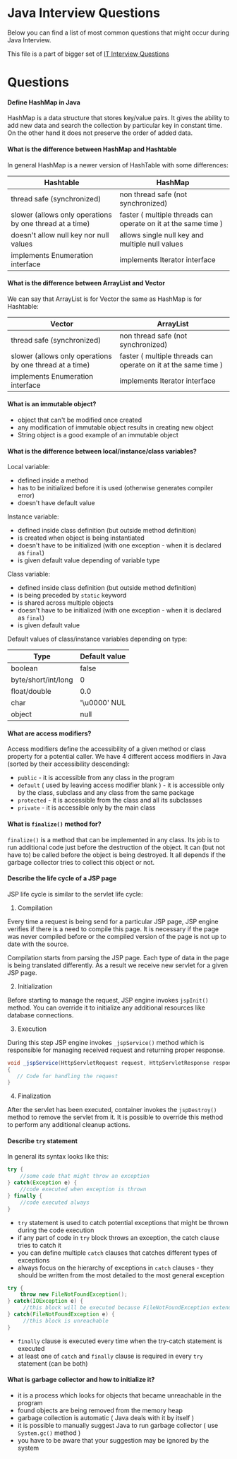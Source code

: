# Java Interview Questions

Below you can find a list of most common questions that might occur during Java Interview.

This file is a part of bigger set of [IT Interview Questions](../../README.md)

# Questions

#### Define HashMap in Java

HashMap is a data structure that stores key/value pairs.
It gives the ability to add new data and search the collection by particular key in constant time.
On the other hand it does not preserve the order of added data.

#### What is the difference between HashMap and Hashtable

In general HashMap is a newer version of HashTable with some differences:

Hashtable | HashMap
--------- | ----------
thread safe (synchronized) | non thread safe (not synchronized)
slower (allows only operations by one thread at a time) | faster ( multiple threads can operate on it at the same time )
doesn't allow null key nor null values | allows single null key and multiple null values
implements Enumeration interface | implements Iterator interface

#### What is the difference between ArrayList and Vector

We can say that ArrayList is for Vector the same as HashMap is for Hashtable:

Vector | ArrayList
-------- | -------
thread safe (synchronized) | non thread safe (not synchronized)
slower (allows only operations by one thread at a time) | faster ( multiple threads can operate on it at the same time )
implements Enumeration interface | implements Iterator interface

#### What is an immutable object?

* object that can't be modified once created
* any modification of immutable object results in creating new object
* String object is a good example of an immutable object

#### What is the difference between local/instance/class variables?

Local variable:
* defined inside a method
* has to be initialized before it is used (otherwise generates compiler error)
* doesn't have default value

Instance variable:
* defined inside class definition (but outside method definition)
* is created when object is being instantiated
* doesn't have to be initialized (with one exception - when it is declared as `final`)
* is given default value depending of variable type

Class variable:
* defined inside class definition (but outside method definition)
* is being preceded by `static` keyword
* is shared across multiple objects
* doesn't have to be initialized (with one exception - when it is declared as `final`)
* is given default value

Default values of class/instance variables depending on type:

Type | Default value
----- | --------
boolean | false
byte/short/int/long | 0
float/double | 0.0
char | '\u0000' NUL
object | null

#### What are access modifiers?

Access modifiers define the accessibility of a given method or class property for a potential caller.
We have 4 different access modifiers in Java (sorted by their accessibility descending):
* `public` - it is accessible from any class in the program
* `default` ( used by leaving access modifier blank ) - it is accessible only by the class, subclass and any class from the same package
* `protected` - it is accessible from the class and all its subclasses
* `private` - it is accessible only by the main class

#### What is `finalize()` method for?

`finalize()` is a method that can be implemented in any class. Its job is to run additional code just before the destruction of the object.
It can (but not have to) be called before the object is being destroyed. It all depends if the garbage collector tries to collect this object or not.

#### Describe the life cycle of a JSP page

JSP life cycle is similar to the servlet life cycle:
1. Compilation

Every time a request is being send for a particular JSP page,  JSP engine verifies if there is a need to compile this page.
It is necessary if the page was never compiled before or the compiled version of the page is not up to date with the source.

Compilation starts from parsing the JSP page. Each type of data in the page is being translated differently.
As a result we receive new servlet for a given JSP page.

2. Initialization

Before starting to manage the request, JSP engine invokes `jspInit()` method. You can override it to initialize 
any additional resources like database connections.

3. Execution

During this step JSP engine invokes `_jspService()` method which is responsible for managing received request
and returning proper response. 

```java
void _jspService(HttpServletRequest request, HttpServletResponse response)
{
   // Code for handling the request
}
```

4. Finalization

After the servlet has been executed, container invokes the `jspDestroy()` method to remove the servlet from it.
It is possible to override this method to perform any additional cleanup actions.

#### Describe `try` statement

In general its syntax looks like this:

```java
try {
    //some code that might throw an exception
} catch(Exception e) {
    //code executed when exception is thrown
} finally {
    //code executed always 
}
```

* `try` statement is used to catch potential exceptions that might be thrown during the code execution
* if any part of code in `try` block throws an exception, the catch clause tries to catch it
* you can define multiple `catch` clauses that catches different types of exceptions
* always focus on the hierarchy of exceptions in `catch` clauses - they should be written from the most detailed to the most general exception

```java
try {
    throw new FileNotFoundException();
} catch(IOException e) {
     //this block will be executed because FileNotFoundException extends IOException
} catch(FileNotFoundException e) {
     //this block is unreachable
}
```

* `finally` clause is executed every time when the try-catch statement is executed
* at least one of `catch` and `finally` clause is required in every `try` statement (can be both)

#### What is garbage collector and how to initialize it?

* it is a process which looks for objects that became unreachable in the program
* found objects are being removed from the memory heap
* garbage collection is automatic ( Java deals with it by itself )
* it is possible to manually suggest Java to run garbage collector ( use `System.gc()` method )
* you have to be aware that your suggestion may be ignored by the system

